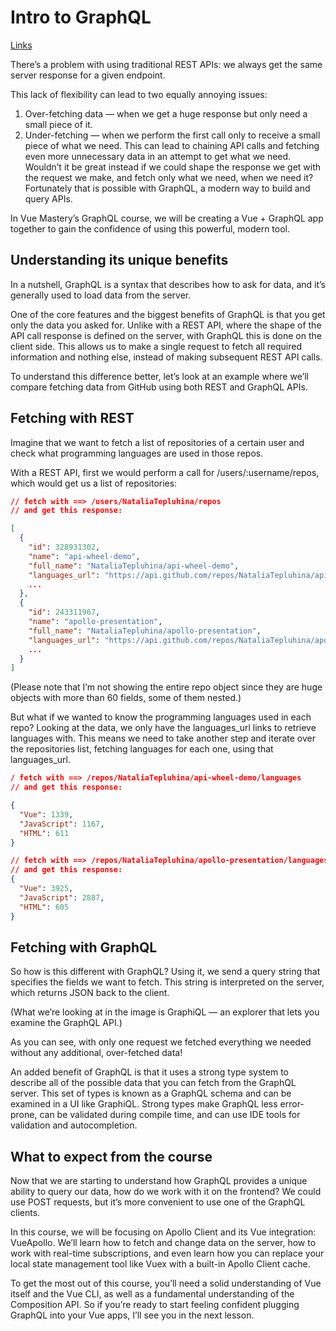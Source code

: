 # Intro to GraphQL

[Links](https://www.vuemastery.com/courses/querying-with-graphql/intro-to-graphql)

There’s a problem with using traditional REST APIs: we always get the same server response for a given endpoint.

This lack of flexibility can lead to two equally annoying issues:

1. Over-fetching data — when we get a huge response but only need a small piece of it.
2. Under-fetching — when we perform the first call only to receive a small piece of what we need. This can lead to chaining API calls and fetching even more unnecessary data in an attempt to get what we need.
Wouldn’t it be great instead if we could shape the response we get with the request we make, and fetch only what we need, when we need it? Fortunately that is possible with GraphQL, a modern way to build and query APIs.

In Vue Mastery’s GraphQL course, we will be creating a Vue + GraphQL app together to gain the confidence of using this powerful, modern tool.

## Understanding its unique benefits

In a nutshell, GraphQL is a syntax that describes how to ask for data, and it’s generally used to load data from the server.

One of the core features and the biggest benefits of GraphQL is that you get only the data you asked for. Unlike with a REST API, where the shape of the API call response is defined on the server, with GraphQL this is done on the client side. This allows us to make a single request to fetch all required information and nothing else, instead of making subsequent REST API calls.

To understand this difference better, let’s look at an example where we’ll compare fetching data from GitHub using both REST and GraphQL APIs.

## Fetching with REST

Imagine that we want to fetch a list of repositories of a certain user and check what programming languages are used in those repos.

With a REST API, first we would perform a call for /users/:username/repos, which would get us a list of repositories:

```json
// fetch with ==> /users/NataliaTepluhina/repos
// and get this response:

[
  {
    "id": 328931302,
    "name": "api-wheel-demo",
    "full_name": "NataliaTepluhina/api-wheel-demo",
    "languages_url": "https://api.github.com/repos/NataliaTepluhina/api-wheel-demo/languages",,
    ...
  },
  {
    "id": 243311967,
    "name": "apollo-presentation",
    "full_name": "NataliaTepluhina/apollo-presentation",
    "languages_url": "https://api.github.com/repos/NataliaTepluhina/apollo-presentation/languages",
    ...
  }
]
```

(Please note that I’m not showing the entire repo object since they are huge objects with more than 60 fields, some of them nested.)

But what if we wanted to know the programming languages used in each repo? Looking at the data, we only have the languages_url links to retrieve languages with. This means we need to take another step and iterate over the repositories list, fetching languages for each one, using that languages_url.

```json
/ fetch with ==> /repos/NataliaTepluhina/api-wheel-demo/languages
// and get this response:

{
  "Vue": 1339,
  "JavaScript": 1167,
  "HTML": 611
}

// fetch with ==> /repos/NataliaTepluhina/apollo-presentation/languages
// and get this response:
{
  "Vue": 3925,
  "JavaScript": 2887,
  "HTML": 605
}
```

## Fetching with GraphQL

So how is this different with GraphQL? Using it, we send a query string that specifies the fields we want to fetch. This string is interpreted on the server, which returns JSON back to the client.

(What we’re looking at in the image is GraphiQL — an explorer that lets you examine the GraphQL API.)

As you can see, with only one request we fetched everything we needed without any additional, over-fetched data!

An added benefit of GraphQL is that it uses a strong type system to describe all of the possible data that you can fetch from the GraphQL server. This set of types is known as a GraphQL schema and can be examined in a UI like GraphiQL. Strong types make GraphQL less error-prone, can be validated during compile time, and can use IDE tools for validation and autocompletion.

## What to expect from the course

Now that we are starting to understand how GraphQL provides a unique ability to query our data, how do we work with it on the frontend? We could use POST requests, but it’s more convenient to use one of the GraphQL clients.

In this course, we will be focusing on Apollo Client and its Vue integration: VueApollo. We’ll learn how to fetch and change data on the server, how to work with real-time subscriptions, and even learn how you can replace your local state management tool like Vuex with a built-in Apollo Client cache.

To get the most out of this course, you’ll need a solid understanding of Vue itself and the Vue CLI, as well as a fundamental understanding of the Composition API. So if you’re ready to start feeling confident plugging GraphQL into your Vue apps, I’ll see you in the next lesson.
